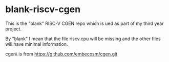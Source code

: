 # blank-riscv-cgen
This is the "blank" RISC-V CGEN repo which is ued as part of my third year project.

By "blank" I mean that the file riscv.cpu will be missing and the other files will have minimal information.

cgen\ is from https://github.com/embecosm/cgen.git
